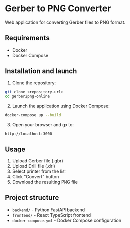 # Gerber to PNG Converter

Web application for converting Gerber files to PNG format.

## Requirements

- Docker
- Docker Compose

## Installation and launch

1. Clone the repository:
```bash
git clone <repository-url>
cd gerber2png-online
```

2. Launch the application using Docker Compose:
```bash
docker-compose up --build
```

3. Open your browser and go to:
```
http://localhost:3000
```

## Usage

1. Upload Gerber file (.gbr)
2. Upload Drill file (.drl)
3. Select printer from the list
4. Click "Convert" button
5. Download the resulting PNG file

## Project structure

- `backend/` - Python FastAPI backend
- `frontend/` - React TypeScript frontend
- `docker-compose.yml` - Docker Compose configuration 